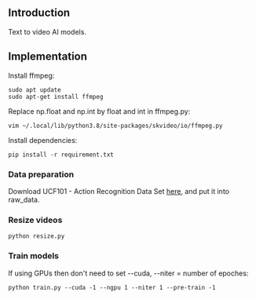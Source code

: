 ## Introduction
Text to video AI models.
## Implementation
Install ffmpeg: 
```
sudo apt update
sudo apt-get install ffmpeg
```
Replace np.float and np.int by float and int in ffmpeg.py:
```
vim ~/.local/lib/python3.8/site-packages/skvideo/io/ffmpeg.py
```

Install dependencies: 
```
pip install -r requirement.txt
```
### Data preparation
Download UCF101 - Action Recognition Data Set [here](https://www.crcv.ucf.edu/data/UCF101.php), and put it into raw_data.
### Resize videos

```
python resize.py
```
### Train models
If using GPUs then don't need to set --cuda, --niter = number of epoches:
```
python train.py --cuda -1 --ngpu 1 --niter 1 --pre-train -1 
```
